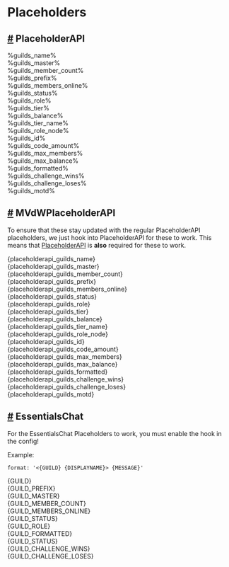 # Placeholders

## [\#]() PlaceholderAPI <a id="placeholderapi"></a>

%guilds\_name%  
%guilds\_master%  
%guilds\_member\_count%  
%guilds\_prefix%  
%guilds\_members\_online%  
%guilds\_status%  
%guilds\_role%  
%guilds\_tier%  
%guilds\_balance%  
%guilds\_tier\_name%  
%guilds\_role\_node%  
%guilds\_id%  
%guilds\_code\_amount%  
%guilds\_max\_members%  
%guilds\_max\_balance%  
%guilds\_formatted%  
%guilds\_challenge\_wins%  
%guilds\_challenge\_loses%  
%guilds\_motd%

## [\#]() MVdWPlaceholderAPI <a id="mvdwplaceholderapi"></a>

To ensure that these stay updated with the regular PlaceholderAPI placeholders, we just hook into PlaceholderAPI for these to work. This means that [PlaceholderAPI](http://spigotmc.org/resources/6245/) is **also** required for these to work.

{placeholderapi\_guilds\_name}  
{placeholderapi\_guilds\_master}  
{placeholderapi\_guilds\_member\_count}  
{placeholderapi\_guilds\_prefix}  
{placeholderapi\_guilds\_members\_online}  
{placeholderapi\_guilds\_status}  
{placeholderapi\_guilds\_role}  
{placeholderapi\_guilds\_tier}  
{placeholderapi\_guilds\_balance}  
{placeholderapi\_guilds\_tier\_name}  
{placeholderapi\_guilds\_role\_node}  
{placeholderapi\_guilds\_id}  
{placeholderapi\_guilds\_code\_amount}  
{placeholderapi\_guilds\_max\_members}  
{placeholderapi\_guilds\_max\_balance}  
{placeholderapi\_guilds\_formatted}  
{placeholderapi\_guilds\_challenge\_wins}  
{placeholderapi\_guilds\_challenge\_loses}  
{placeholderapi\_guilds\_motd}  


## [\#]() EssentialsChat <a id="essentialschat"></a>

For the EssentialsChat Placeholders to work, you must enable the hook in the config!

Example:

```text
format: '<{GUILD} {DISPLAYNAME}> {MESSAGE}'
```

{GUILD}  
{GUILD\_PREFIX}  
{GUILD\_MASTER}  
{GUILD\_MEMBER\_COUNT}  
{GUILD\_MEMBERS\_ONLINE}  
{GUILD\_STATUS}  
{GUILD\_ROLE}  
{GUILD\_FORMATTED}  
{GUILD\_STATUS}  
{GUILD\_CHALLENGE\_WINS}  
{GUILD\_CHALLENGE\_LOSES}



